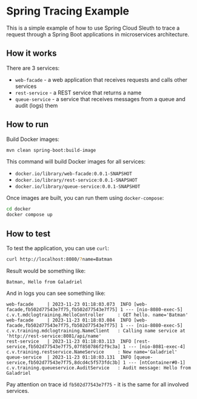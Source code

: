 # Spring Tracing Example

This is a simple example of how to use Spring Cloud Sleuth to trace a request through a Spring Boot applications 
in microservices architecture.

## How it works
There are 3 services:
 - `web-facade` - a web application that receives requests and calls other services
 - `rest-service` - a REST service that returns a name
 - `queue-service` - a service that receives messages from a queue and audit (logs) them

## How to run
Build Docker images:
```bash
mvn clean spring-boot:build-image 
```
This command will build Docker images for all services:
 - `docker.io/library/web-facade:0.0.1-SNAPSHOT`
 - `docker.io/library/rest-service:0.0.1-SNAPSHOT`
 - `docker.io/library/queue-service:0.0.1-SNAPSHOT`

Once images are built, you can run them using `docker-compose`:
```bash
cd docker
docker compose up
```

## How to test
To test the application, you can use `curl`:
```bash
curl http://localhost:8080/?name=Batman
```
Result would be something like:
```text
Batman, Hello from Galadriel
```
And in logs you can see something like:
```text
web-facade     | 2023-11-23 01:18:03.073  INFO [web-facade,fb502d77543e7f75,fb502d77543e7f75] 1 --- [nio-8080-exec-5] c.v.t.mdclogtraining.HelloController     : GET hello. name='Batman'
web-facade     | 2023-11-23 01:18:03.084  INFO [web-facade,fb502d77543e7f75,fb502d77543e7f75] 1 --- [nio-8080-exec-5] c.v.training.mdclogtraining.NameClient   : Calling name service at 'http://rest-service:8081/api/name'
rest-service   | 2023-11-23 01:18:03.113  INFO [rest-service,fb502d77543e7f75,07f850786f2f9c3a] 1 --- [nio-8081-exec-4] c.v.training.restservice.NameService     : New name='Galadriel'
queue-service  | 2023-11-23 01:18:03.131  INFO [queue-service,fb502d77543e7f75,8dcd4c5f573fdc3b] 1 --- [ntContainer#0-1] c.v.training.queueservice.AuditService   : Audit message: Hello from Galadriel
```
Pay attention on trace id `fb502d77543e7f75` - it is the same for all involved services.